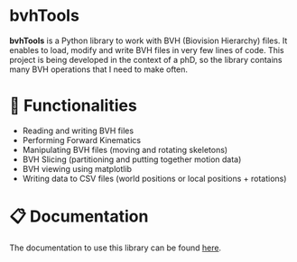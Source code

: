 <!-- omit from toc -->
# bvhTools
**bvhTools** is a Python library to work with BVH (Biovision Hierarchy) files. It enables to load, modify and write BVH files in very few lines of code. This project is being developed in the context of a phD, so the library contains many BVH operations that I need to make often.

<!-- omit from toc -->
# 🌟 Functionalities
- Reading and writing BVH files
- Performing Forward Kinematics
- Manipulating BVH files (moving and rotating skeletons)
- BVH Slicing (partitioning and putting together motion data)
- BVH viewing using matplotlib
- Writing data to CSV files (world positions or  local positions + rotations)

# 📋 Documentation
The documentation to use this library can be found [here](https://enekoassets.github.io/bvhTools/).